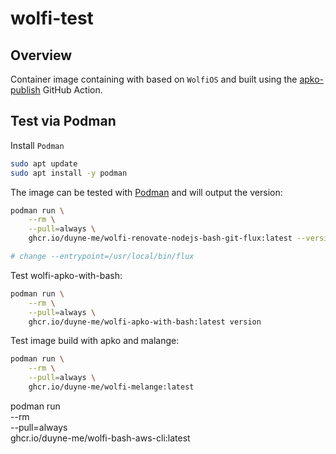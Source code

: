 # wolfi-test

## Overview
Container image containing with based on `WolfiOS` and built using the
[apko-publish](https://github.com/chainguard-images/actions/tree/main/apko-publish)
GitHub Action.

## Test via Podman
Install `Podman`
```sh
sudo apt update
sudo apt install -y podman
```
The image can be tested with [Podman](https://podman.io/) and will output the version:

```sh
podman run \
    --rm \
    --pull=always \
    ghcr.io/duyne-me/wolfi-renovate-nodejs-bash-git-flux:latest --version

# change --entrypoint=/usr/local/bin/flux
```

Test wolfi-apko-with-bash:
```sh
podman run \
    --rm \
    --pull=always \
    ghcr.io/duyne-me/wolfi-apko-with-bash:latest version
```

Test image build with apko and malange:
```sh
podman run \
    --rm \
    --pull=always \
    ghcr.io/duyne-me/wolfi-melange:latest 
```

podman run \
    --rm \
    --pull=always \
    ghcr.io/duyne-me/wolfi-bash-aws-cli:latest
